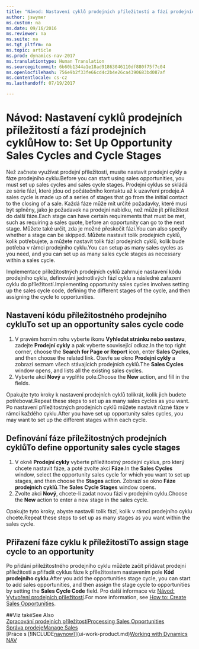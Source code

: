 ```yaml
---
title: "Návod: Nastavení cyklů prodejních příležitostí a fází prodejních cyklů"
author: jswymer
ms.custom: na
ms.date: 09/16/2016
ms.reviewer: na
ms.suite: na
ms.tgt_pltfrm: na
ms.topic: article
ms.prod: dynamics-nav-2017
ms.translationtype: Human Translation
ms.sourcegitcommit: 6b60b1344a1e18ad91863046110df880f75f7c04
ms.openlocfilehash: 756e9b2f33fe66cd4c2b4e26ca4390683bd087af
ms.contentlocale: cs-cz
ms.lasthandoff: 07/19/2017

---
```

# <a name="how-to-set-up-opportunity-sales-cycles-and-cycle-stages"></a><span data-ttu-id="73eca-102">Návod: Nastavení cyklů prodejních příležitostí a fází prodejních cyklů</span><span class="sxs-lookup"><span data-stu-id="73eca-102">How to: Set Up Opportunity Sales Cycles and Cycle Stages</span></span>
<span data-ttu-id="73eca-103">Než začnete využívat prodejní příležitosti, musíte nastavit prodejní cykly a fáze prodejního cyklu.</span><span class="sxs-lookup"><span data-stu-id="73eca-103">Before you can start using sales opportunities, you must set up sales cycles and sales cycle stages.</span></span> <span data-ttu-id="73eca-104">Prodejní cyklus se skládá ze série fází, které jdou od počátečního kontaktu až k uzavření prodeje.</span><span class="sxs-lookup"><span data-stu-id="73eca-104">A sales cycle is made up of a series of stages that go from the initial contact to the closing of a sale.</span></span> <span data-ttu-id="73eca-105">Každá fáze může mít určité požadavky, které musí být splněny, jako je požadavek na prodejní nabídku, než může jít příležitost do další fáze.</span><span class="sxs-lookup"><span data-stu-id="73eca-105">Each stage can have certain requirements that must be met, such as requiring a sales quote, before an opportunity can go to the next stage.</span></span> <span data-ttu-id="73eca-106">Můžete také určit, zda je možné přeskočit fázi.</span><span class="sxs-lookup"><span data-stu-id="73eca-106">You can also specify whether a stage can be skipped.</span></span> <span data-ttu-id="73eca-107">Můžete nastavit tolik prodejních cyklů, kolik potřebujete, a můžete nastavit tolik fází prodejních cyklů, kolik bude potřeba v rámci prodejního cyklu.</span><span class="sxs-lookup"><span data-stu-id="73eca-107">You can setup as many sales cycles as you need, and you can set up as many sales cycle stages as necessary within a sales cycle.</span></span>

<span data-ttu-id="73eca-108">Implementace příležitostných prodejních cyklů zahrnuje nastavení kódu prodejního cyklu, definování jednotlivých fází cyklu a následné zařazení cyklu do příležitostí.</span><span class="sxs-lookup"><span data-stu-id="73eca-108">Implementing opportunity sales cycles involves setting up the sales cycle code, defining the different stages of the cycle, and then assigning the cycle to opportunities.</span></span>

## <a name="to-set-up-an-opportunity-sales-cycle-code"></a><span data-ttu-id="73eca-109">Nastavení kódu příležitostného prodejního cyklu</span><span class="sxs-lookup"><span data-stu-id="73eca-109">To set up an opportunity sales cycle code</span></span>
1. <span data-ttu-id="73eca-110">V pravém horním rohu vyberte ikonu **Vyhledat stránku nebo sestavu**, zadejte **Prodejní cykly** a pak vyberte související odkaz.</span><span class="sxs-lookup"><span data-stu-id="73eca-110">In the top right corner, choose the **Search for Page or Report** icon, enter **Sales Cycles**, and then choose the related link.</span></span> <span data-ttu-id="73eca-111">Otevře se okno **Prodejní cykly** a zobrazí seznam všech stávajících prodejních cyklů.</span><span class="sxs-lookup"><span data-stu-id="73eca-111">The **Sales Cycles** window opens, and lists all the existing sales cycles.</span></span>
2. <span data-ttu-id="73eca-112">Vyberte akci **Nový** a vyplňte pole.</span><span class="sxs-lookup"><span data-stu-id="73eca-112">Choose the **New** action, and fill in the fields.</span></span>

<span data-ttu-id="73eca-113">Opakujte tyto kroky k nastavení prodejních cyklů tolikrát, kolik jich budete potřebovat.</span><span class="sxs-lookup"><span data-stu-id="73eca-113">Repeat these steps to set up as many sales cycles as you want.</span></span> <span data-ttu-id="73eca-114">Po nastavení příležitostných prodejních cyklů můžete nastavit různé fáze v rámci každého cyklu.</span><span class="sxs-lookup"><span data-stu-id="73eca-114">After you have set up opportunity sales cycles, you may want to set up the different stages within each cycle.</span></span>

## <a name="to-define-opportunity-sales-cycle-stages"></a><span data-ttu-id="73eca-115">Definování fáze příležitostných prodejních cyklů</span><span class="sxs-lookup"><span data-stu-id="73eca-115">To define opportunity sales cycle stages</span></span>
1. <span data-ttu-id="73eca-116">V okně **Prodejní cykly** vyberte příležitostný prodejní cyklus, pro který chcete nastavit fáze, a poté zvolte akci **Fáze**.</span><span class="sxs-lookup"><span data-stu-id="73eca-116">In the **Sales Cycles** window, select the opportunity sales cycle for which you want to set up stages, and then choose the **Stages** action.</span></span> <span data-ttu-id="73eca-117">Zobrazí se okno **Fáze prodejních cyklů**.</span><span class="sxs-lookup"><span data-stu-id="73eca-117">The **Sales Cycle Stages** window opens.</span></span>
2. <span data-ttu-id="73eca-118">Zvolte akci **Nový**, chcete-li zadat novou fázi v prodejním cyklu.</span><span class="sxs-lookup"><span data-stu-id="73eca-118">Choose the **New** action to enter a new stage in the sales cycle.</span></span>

<span data-ttu-id="73eca-119">Opakujte tyto kroky, abyste nastavili tolik fází, kolik v rámci prodejního cyklu chcete.</span><span class="sxs-lookup"><span data-stu-id="73eca-119">Repeat these steps to set up as many stages as you want within the sales cycle.</span></span>

## <a name="to-assign-stage-cycle-to-an-opportunity"></a><span data-ttu-id="73eca-120">Přiřazení fáze cyklu k příležitosti</span><span class="sxs-lookup"><span data-stu-id="73eca-120">To assign stage cycle to an opportunity</span></span>
<span data-ttu-id="73eca-121">Po přidání  příležitostného prodejního cyklu můžete začít přidávat prodejní příležitosti a přiřadit cyklus fáze k příležitostem nastavením pole **Kód prodejního cyklu**.</span><span class="sxs-lookup"><span data-stu-id="73eca-121">After you add the opportunities stage cycle, you can start to add sales opportunities, and then assign the stage cycle to opportunities by setting the **Sales Cycle Code** field.</span></span> <span data-ttu-id="73eca-122">Pro další informace viz [Návod: Vytvoření prodejních příležitostí](marketing-how-create-opportunities.md).</span><span class="sxs-lookup"><span data-stu-id="73eca-122">For more information, see [How to: Create Sales Opportunities](marketing-how-create-opportunities.md).</span></span>

##<a name="see-also"></a><span data-ttu-id="73eca-123">Viz také</span><span class="sxs-lookup"><span data-stu-id="73eca-123">See Also</span></span>  
[<span data-ttu-id="73eca-124">Zpracování prodejních příležitostí</span><span class="sxs-lookup"><span data-stu-id="73eca-124">Processing Sales Opportunities</span></span>](marketing-processing-sales-opportunities.md)  
[<span data-ttu-id="73eca-125">Správa prodeje</span><span class="sxs-lookup"><span data-stu-id="73eca-125">Manage Sales</span></span>](sales-manage-sales.md)  
<span data-ttu-id="73eca-126">[Práce s [!INCLUDE[navnow](includes/navnow_md.md)]](ui-work-product.md)</span><span class="sxs-lookup"><span data-stu-id="73eca-126">[Working with Dynamics NAV](ui-work-product.md)</span></span>

